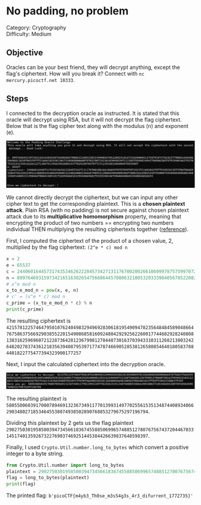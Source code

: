 # No padding, no problem

Category: Cryptography  
Difficulty: Medium

## Objective

Oracles can be your best friend, they will decrypt anything, except the flag's ciphertext. How will you break it? Connect with `nc mercury.picoctf.net 10333`.

## Steps

I connected to the decryption oracle as instructed. It is stated that this oracle will decrypt using RSA, but it will not decrypt the flag ciphertext. Below that is the flag cipher text along with the modulus (n) and exponent (e).

![decryption oracle](oracle.png)

We cannot directly decrypt the ciphertext, but we can input any other cipher text to get the corresponding plaintext. This is a **chosen plaintext attack**. Plain RSA (with no padding) is not secure against chosen plaintext attack due to its **multiplicative homomorphism** property, meaning that encrypting the product of two numbers == encrypting two numbers individual THEN multiplying the resulting ciphertexts together ([reference](https://arminstraub.com/downloads/teaching/cryptography-spring19/lecture32.pdf)).

First, I computed the ciphertext of the product of a chosen value, 2, multiplied by the flag ciphertext: `(2^e * c) mod n`

```python
x = 2
e = 65537
c = 24406016445731743534626222845734271311767002002661060997875759970729237216828427977534929235737067056853586374232651995115085014144429504015234026004156666790953138060390508034697400236229051559792008759549443896801960159691600513139046678064148918172659446836329544069682792592481467496064406453548026026433
n = 89976469315973421651630265475668644570806321005320333904056785220825141673266040451273479187274182377880616666865449651383979437577721664102920130173205098006007570329071923610309583471123857559481494279050630575792940346275270753215323451422612271386741395639620801437782918878478772712391881686006970555807
# x^e mod n
x_to_e_mod_n = pow(x, e, n)
# c' = (x^e * c) mod n
c_prime = (x_to_e_mod_n * c) % n
print(c_prime)
```

The resulting ciphertext is `42157812257464795010762404983294969283061819549094782356484845890486647675863756692903855220154908685816092480429292562260017744602928240808138316259696072122873642812367998127844873016370394331031126821380324264820278374361218356394087953971774787466905285381265808546401805837884401822775477394323900177257`

Next, I input the calculated ciphertext into the decryption oracle.

![decrypted c_prime](decrypt.png)

The resulting plaintext is `580550060391700078946913236734911770139931497702556153513487440893406629034802718534645538074938502890768853279675297196794`.

Dividing this plaintext by 2 gets us the flag plaintext `290275030195850039473456618367455885069965748851278076756743720446703314517401359267322769037469251445384426639837648598397`.

Finally, I used `Crypto.Util.number.long_to_bytes` which convert a positive integer to a byte string.

```python
from Crypto.Util.number import long_to_bytes
plaintext = 290275030195850039473456618367455885069965748851278076756743720446703314517401359267322769037469251445384426639837648598397
flag = long_to_bytes(plaintext)
print(flag)
```

The printed flag: `b'picoCTF{m4yb3_Th0se_m3s54g3s_4r3_difurrent_1772735}'`

